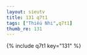 ```yaml
--- 
layout: sieutv
title: 131 q7t1
tags: ["Thiếu Nhi",q7t1]
thumb_re: 131
---
```

{% include q7t1 key="131" %} 
